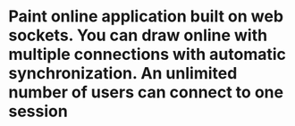 # Paint online application built on web sockets. You can draw online with multiple connections with automatic synchronization. An unlimited number of users can connect to one session